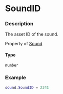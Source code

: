 # SoundID

### Description

The asset ID of the sound.

Property of [Sound](/classes/Sound/)

#### Type

`number`

### Example

```lua
sound.SoundID = 2341
```

